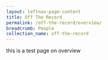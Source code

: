```yaml
---
layout: leftnav-page-content
title: Off The Record
permalink: /off-the-record/overview/
breadcrumb: People
collection_name: off-the-record
---
```


this is a test page on overview